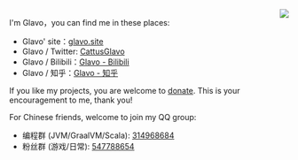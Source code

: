 
<img align="right" src="https://github-readme-stats.vercel.app/api?username=Glavo&show_icons=true&icon_color=CE1D2D&text_color=718096&bg_color=00000000&hide_title=true&hide_border=true"/>

I'm Glavo，you can find me in these places:

* Glavo' site：[glavo.site](https://glavo.site)
* Glavo / Twitter: [CattusGlavo](https://twitter.com/CattusGlavo)
* Glavo / Bilibili：[Glavo - Bilibili](https://space.bilibili.com/20314891)
* Glavo / 知乎：[Glavo - 知乎](https://www.zhihu.com/people/glavo)

If you like my projects, you are welcome to [donate](https://donate.glavo.site/). This is your encouragement to me, thank you!

For Chinese friends, welcome to join my QQ group:

* 编程群 (JVM/GraalVM/Scala): [314968684](https://qm.qq.com/q/Zci2s9lIAI)
* 粉丝群 (游戏/日常): [547788654](https://qm.qq.com/q/Y7kP2WlluO)

